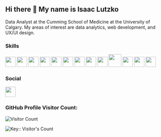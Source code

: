 ## Hi there 👋 My name is Isaac Lutzko

Data Analyst at the Cumming School of Medicine at the University of Calgary. My areas of interest are data analytics, web development, and UX/UI design.

### Skills
<img height="32" width="32" src="https://cdn.simpleicons.org/python"/>  <img height="32" width="32" src="https://cdn.simpleicons.org/r"/>  <img height="32" width="32" src="https://cdn.simpleicons.org/postgresql"/>  <img height="32" width="32" src="https://cdn.simpleicons.org/html5">  <img height="32" width="32" src="https://cdn.simpleicons.org/css"/>  <img height="32" width="32" src="https://cdn.simpleicons.org/javascript"/>  <img height="32" width="32" src="https://cdn.simpleicons.org/nodedotjs"/>  <img height="32" width="32" src="https://cdn.simpleicons.org/react"/>  <img height="32" width="32" src="https://cdn.simpleicons.org/git"/>  <img height="40" width="40" src="https://cdn.jsdelivr.net/gh/devicons/devicon/icons/java/java-original.svg"/>  <img height="32" width="32" src="https://cdn.simpleicons.org/c"/>  <img height="32" width="32" src="https://cdn.simpleicons.org/cplusplus"/>  <img height="32" width="32" src="https://github.com/microsoft/PowerBI-Icons/blob/main/SVG/Power-BI.svg"/>



### Social
<img height="32" width="32" src="https://cdn.jsdelivr.net/gh/devicons/devicon@latest/icons/linkedin/linkedin-original.svg"/>



### GitHub Profile Visitor Count:
![Visitor Count](https://profile-counter.glitch.me/{IsaacLutzko}/count.svg)

<img src="https://profile-counter.deno.dev/:yourkey:/count.svg" alt="Key:: Visitor's Count" />








<!--
**IsaacLutzko/IsaacLutzko** is a ✨ _special_ ✨ repository because its `README.md` (this file) appears on your GitHub profile.

Here are some ideas to get you started:

- 🔭 I’m currently working on ...
- 🌱 I’m currently learning ...
- 👯 I’m looking to collaborate on ...
- 🤔 I’m looking for help with ...
- 💬 Ask me about ...
- 📫 How to reach me: ...
- 😄 Pronouns: ...
- ⚡ Fun fact: ...
-->
